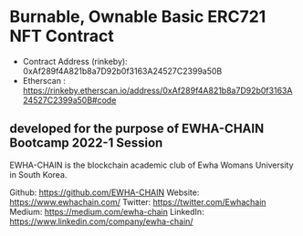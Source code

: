 # Burnable, Ownable Basic ERC721 NFT Contract 
- Contract Address (rinkeby): 0xAf289f4A821b8a7D92b0f3163A24527C2399a50B
- Etherscan : https://rinkeby.etherscan.io/address/0xAf289f4A821b8a7D92b0f3163A24527C2399a50B#code

## developed for the purpose of EWHA-CHAIN Bootcamp 2022-1 Session
EWHA-CHAIN is the blockchain academic club of Ewha Womans University in South Korea.<p>
Github: https://github.com/EWHA-CHAIN
Website: https://www.ewhachain.com/
Twitter: https://twitter.com/Ewhachain
Medium: https://medium.com/ewha-chain
LinkedIn: https://www.linkedin.com/company/ewha-chain/
